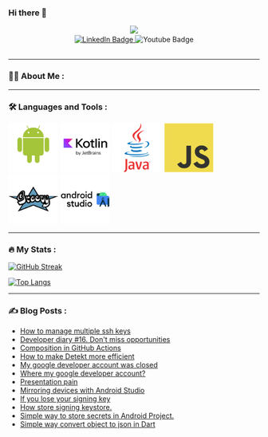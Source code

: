 ### Hi there 👋

<div id="header" align="center">
  <img src="https://media.giphy.com/media/M9gbBd9nbDrOTu1Mqx/giphy.gif" width="100"/>
</div>

<div id="badges" align="center">
  <a href="https://www.linkedin.com/in/yauheni-slizh-5b7a7236/">
    <img src="https://img.shields.io/badge/LinkedIn-blue?style=for-the-badge&logo=linkedin&logoColor=white" alt="LinkedIn Badge"/>
  </a>
  <a>
    <img src="https://img.shields.io/github/stars/kiolk?style=social" alt="Youtube Badge"/>
   </a>
</div>

<div align="center">
  <img src="https://komarev.com/ghpvc/?username=kiolk&style=flat-square&color=blue" alt=""/>
</div>

---

### :woman_technologist: About Me :

---

### :hammer_and_wrench: Languages and Tools :
<div>
  <img src="https://raw.githubusercontent.com/devicons/devicon/master/icons/android/android-original-wordmark.svg" title="Android" alt="Android" height="100" width="100"/>
  <img src="https://github.com/devicons/devicon/blob/master/icons/kotlin/kotlin-original-wordmark.svg" title="Kotlin" alt="Kotli" height="100" width="100"/>
  <img src="https://github.com/devicons/devicon/blob/master/icons/java/java-original-wordmark.svg" title="Java" alt="Java" height="100" width="100"/>
  <img src="https://github.com/devicons/devicon/blob/master/icons/javascript/javascript-original.svg" title="Js" alt="Js" height="100" width="100"/>
  <img src="https://github.com/devicons/devicon/blob/master/icons/groovy/groovy-original.svg" title="Groovy" alt="Groovy" height="100" width="100"/>
  <img src="https://github.com/devicons/devicon/blob/master/icons/androidstudio/androidstudio-original-wordmark.svg" title="AndroidStudio" alt="AndroidStudiohttps://github.com/devicons/devicon/blob/master/icons/androidstudio/androidstudio-original-wordmark.svg" height="100" width="100"/>
</div>

<!--
**Kiolk/Kiolk** is a ✨ _special_ ✨ repository because its `README.md` (this file) appears on your GitHub profile.

Here are some ideas to get you started:

- 🔭 I’m currently working on ...
- 🌱 I’m currently learning ...
- 👯 I’m looking to collaborate on ...
- 🤔 I’m looking for help with ...
- 💬 Ask me about ...
- 📫 How to reach me: ...
- 😄 Pronouns: ...
- ⚡ Fun fact: ...
-->
---

### :fire: My Stats :
[![GitHub Streak](http://github-readme-streak-stats.herokuapp.com?user=Kiolk&theme=dark&background=000000)](https://git.io/streak-stats)

[![Top Langs](https://github-readme-stats.vercel.app/api/top-langs/?username=Kiolk)](https://github.com/anuraghazra/github-readme-stats)

---

### :writing_hand: Blog Posts :
<!-- BLOG-POST-LIST:START -->
- [How to manage multiple ssh keys](https://dev.to/kiolk/how-to-manage-multiple-ssh-keys-2o6g)
- [Developer diary #16. Don&#39;t miss opportunities](https://dev.to/kiolk/developer-diary-16-dont-miss-opportunities-1eg5)
- [Composition in GitHub Actions](https://dev.to/kiolk/composition-in-github-actions-ehh)
- [How to make Detekt more efficient](https://dev.to/kiolk/how-to-make-detekt-more-efficient-5fl4)
- [My google developer account was closed](https://dev.to/kiolk/my-google-developer-account-was-closed-3bej)
- [Where my google developer account?](https://dev.to/kiolk/where-my-google-developer-account-4ee3)
- [Presentation pain](https://dev.to/kiolk/presentation-pain-3ab9)
- [Mirroring devices with Android Studio](https://dev.to/kiolk/mirroring-devices-with-android-studio-14c2)
- [If you lose your signing key](https://dev.to/kiolk/if-you-lose-your-signing-key-3l7a)
- [How store signing keystore.](https://dev.to/kiolk/how-store-signing-keystore-4lan)
- [Simple way to store secrets in Android Project.](https://dev.to/kiolk/simple-way-to-store-secrets-in-android-project-345k)
- [Simple way convert object to json in Dart](https://dev.to/kiolk/simple-way-to-convert-object-json-in-dart-4ioh)
<!-- BLOG-POST-LIST:END -->

